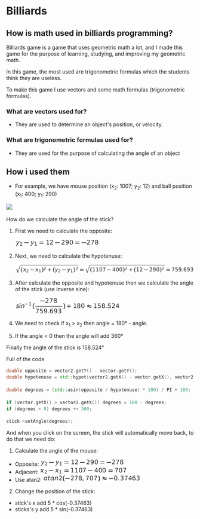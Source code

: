 # Billiards
## How is math used in billiards programming?

Billiards game is a game that uses geometric math a lot, and I made this game for the purpose of learning, studying, and improving my geometric math.

In this game, the most used are trigonometric formulas which the students think they are useless.

To make this game I use vectors and some math formulas (trigonometric formulas).

### What are vectors used for?
- They are used to determine an object's position, or velocity.

### What are trigonometric formulas used for?
- They are used for the purpose of calculating the angle of an object

## How i used them

- For example, we have mouse position (x<sub>2</sub>: 1007; y<sub>2</sub>: 12) and ball position (x<sub>1</sub>: 400; y<sub>1</sub>: 290)

![](https://media.discordapp.net/attachments/636515552428425236/900312017666207754/image0.jpg?width=705&height=375)

How do we calculate the angle of the stick?

1. First we need to calculate the opposite:

   ![](readme/image.png)

2. Next, we need to calculate the hypotenuse:

   ![](readme/image1.png)

3. After calculate the opposite and hypotenuse then we calculate the angle of the stick (use inverse sine):

   ![](readme/image2.png)
   
4. We need to check if x<sub>1</sub> > x<sub>2</sub> then angle = 180° - angle.
5. If the angle < 0 then the angle will add 360°

Finally the angle of the stick is 158.524°

Full of the code
```cpp
double opposite = vector2.getY() - vector.getY();
double hypotenuse = std::hypot(vector2.getX() - vector.getX(), vector2.getY() - vector.getY());

double degrees = (std::asin(opposite / hypotenuse) * 180) / PI + 180;

if (vector.getX() > vector2.getX()) degrees = 180 - degrees;
if (degrees < 0) degrees += 360;

stick->setAngle(degrees);
```

And when you click on the screen, the stick will automatically move back, to do that we need do:
1. Calculate the angle of the mouse:
  
  - Opposite:  ![](readme/image.png)
  - Adjacent:  ![](readme/image3.png)
  - Use atan2: ![](readme/image4.png)
    
2. Change the position of the stick:
  - stick's x add 5 * cos(-0.37463)
  - sticks's y add 5 * sin(-0.37463)
